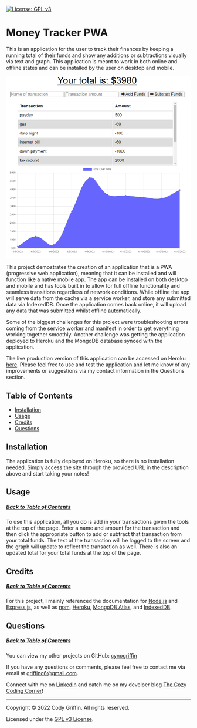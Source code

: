 [![License: GPL v3](https://img.shields.io/badge/License-GPLv3-blue.svg)](https://www.gnu.org/licenses/gpl-3.0)

# Money Tracker PWA

This is an application for the user to track their finances by keeping a running total of their funds and show any additions or subtractions visually via text and graph. This application is meant to work in both online and offline states and can be installed by the user on desktop and mobile.

![tacker home screen with graph of finances](https://github.com/cynogriffin/money-tracker-pwa/blob/main/assets/screenshot.png)

This project demostrates the creation of an application that is a PWA (progressive web application), meaning that it can be installed and will function like a native mobile app. The app can be installed on both desktop and mobile and has tools built in to allow for full offline functionality and seamless transitions regardless of network conditions. While offline the app will serve data from the cache via a service worker, and store any submitted data via IndexedDB. Once the application comes back online, it will upload any data that was submitted whilst offline automatically.

Some of the biggest challenges for this project were troubleshooting errors coming from the service worker and manifest in order to get everything working together smoothly. Another challenge was getting the application deployed to Heroku and the MongoDB database synced with the application.

The live production version of this application can be accessed on Heroku [here](https://blooming-sea-68041.herokuapp.com/). Please feel free to use and test the application and let me know of any improvements or suggestions via my contact information in the Questions section.

## Table of Contents

* [Installation](#installation)
* [Usage](#usage)
* [Credits](#credits)
* [Questions](#questions)

## Installation

The application is fully deployed on Heroku, so there is no installation needed. Simply access the site through the provided URL in the description above and start taking your notes!

## Usage
##### [Back to Table of Contents](#table-of-contents)

To use this application, all you do is add in your transactions given the tools at the top of the page. Enter a name and amount for the transaction and then click the appropriate button to add or subtract that transaction from your total funds. The text of the transaction will be logged to the screen and the graph will update to reflect the transaction as well. There is also an updated total for your total funds at the top of the page.

## Credits
##### [Back to Table of Contents](#table-of-contents)

For this project, I mainly referenced the documentation for [Node.js](https://nodejs.org/api/) and [Express.js](https://www.npmjs.com/package/express), as well as [npm](https://docs.npmjs.com/downloading-and-installing-node-js-and-npm), [Heroku](https://devcenter.heroku.com/articles/deploying-nodejs), [MongoDB Atlas](https://www.mongodb.com/docs/atlas/getting-started/?_ga=2.14527991.1982748626.1649572972-932825170.1648508358), and [IndexedDB](https://developer.mozilla.org/en-US/docs/Web/API/IndexedDB_API).

## Questions
##### [Back to Table of Contents](#table-of-contents)

You can view my other projects on GitHub: [cynogriffin](https://github.com/cynogriffin)

If you have any questions or comments, please feel free to contact me via email at griffinc6@gmail.com.

Connect with me on [LinkedIn](https://www.linkedin.com/in/cody-griffin-0a74b1222/) and catch me on my develper blog [The Cozy Coding Corner](https://cynogriffin.hashnode.dev/)!

---
Copyright &copy; 2022 Cody Griffin. All rights reserved.

Licensed under the [GPL v3 License](https://www.gnu.org/licenses/gpl-3.0).  